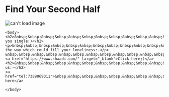 <!doCTYpe html>
<html lang="en">
	<h1>Find Your Second Half</h1>
	<img src="https://bloggerwlogger.com/user/blogimg/1554061199_web.jpg"  alt="can't load image">
	<head>
	<title>Priti</title>
	</head>

	<body>
	<h2>&nbsp;&nbsp;&nbsp;&nbsp;&nbsp;&nbsp;&nbsp;&nbsp;&nbsp;&nbsp;&nbsp;&nbsp;&nbsp;Are you single:)</h2>
	<p>&nbsp;&nbsp;&nbsp;&nbsp;&nbsp;&nbsp;&nbsp;&nbsp;&nbsp;&nbsp;&nbsp;&nbsp;&nbsp;&nbsp;&nbsp;&nbsp;&nbsp;&nbsp;&nbsp;&nbsp;&nbsp;&nbsp;&nbsp;&nbsp;&nbsp;&nbsp;Here's the way which could fill your loneliness:-</p>
	&nbsp;&nbsp;&nbsp;&nbsp;&nbsp;&nbsp;&nbsp;&nbsp;&nbsp;&nbsp;&nbsp;&nbsp;&nbsp;&nbsp;&nbsp;&nbsp;&nbsp;&nbsp;&nbsp;&nbsp;&nbsp;&nbsp;&nbsp;&nbsp;&nbsp;&nbsp;<a href="https://www.shaadi.com/" target="_blank">Click here;)</a>
	<h2>&nbsp;&nbsp;&nbsp;&nbsp;&nbsp;&nbsp;&nbsp;&nbsp;&nbsp;&nbsp;&nbsp;&nbsp;&nbsp;Contact us:-</h2>
	<a href="tel:7389069311">&nbsp;&nbsp;&nbsp;&nbsp;&nbsp;&nbsp;&nbsp;&nbsp;&nbsp;&nbsp;&nbsp;&nbsp;&nbsp;&nbsp;&nbsp;&nbsp;&nbsp;&nbsp;&nbsp;&nbsp;&nbsp;&nbsp;&nbsp;&nbsp;&nbsp;&nbsp;Click here</a>
		
	</body>

</html>
